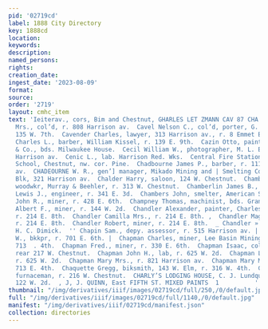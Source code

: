 ```yaml
---
pid: '02719cd'
label: 1888 City Directory
key: 1888cd
location: 
keywords: 
description: 
named_persons: 
rights: 
creation_date: 
ingest_date: '2023-08-09'
format: 
source: 
order: '2719'
layout: cmhc_item
text: 'Ieiterav., cors, Bim and Chestnut, GHARLES LET ZMANN CAV 87 CHA  Cave Julia
  Mrs., col’d, r. 808 Harrison av.  Cavel Nelson C., col’d, porter, G. Janowitz, r.
  135 W. 7th.  Cavender Charles, lawyer, 313 Harrison av., r. 8 Emmet Blk.  Cavill
  Charles L., barber, William Kissel, r. 139 E. 9th.  Cazin Otto, painter, James Barry
  & Co., bds. Milwaukee House.  Cecil William W., photographer, M. L. Brisbois, 501
  Harrison av.  Cenic L., lab. Harrison Red. Wks.  Central Fire Station, 122 E. 2d.  Central
  School, Chestnut, nw. cor. Pine.  Chadbourne James P., barber, r. 111 N. Toledo
  av.  CHADEOURNE W. R., gen’] manager, Mikado Mining and | Smelting Co., r. 3 Manhattan
  Blk, 321 Harrison av.  Chalder Harry, saloon, 124 W. Chestnut.  Chamberlain Dell,
  woodwkr, Murray & Beehler, r. 313 W. Chestnut.  Chamberlin James B., r. 319 W. 4th.  Chamberlin
  Lewis J., engineer, r. 341 E. 3d.  Chambers John, smelter, American Smelter.  Champion
  John R., miner, r. 428 E. 6th.  Champney Thomas, machinist, bds. Grand Hotel.  Chandler
  Albert F., miner, r. 144 W. 2d.  Chandler Alexander, painter, Charles Leitzmann,
  r. 214 E. 8th.  Chandler Camilla Mrs., r. 214 E. 8th. ,  Chandler Maggie Miss, dressmkr,
  r. 214 E. 8th.  Chandler Robert, miner, r. 214 E. 8th.  _ Chandler » carpenter,
  H. C. Dimick.  '' Chapin Sam., depy. assessor, r. 515 Harrison av. |  Chaplain John
  W., bkkpr, r. 701 E. 6th. |  Chapman Charles, miner, Lee Basin Mining Co., r. rear
  713  . 4th.  Chapman Fred., miner, r. 330 E. 6th.  Chapman Isaac, col’d, lab, r.
  rear 217 W. Chestnut.  Chapman John H., lab, r. 625 W. 2d.  Chapman Lydia A. Mrs.,
  r. 625 W. 2d.  Chapman Mary Mrs., r. 821 Harrison av.  Chapman Mary Mrs., r. rear
  713 E. 4th.  Chaquette Gregg, biksmith, 143 W. Elm, r. 316 W. 4th.  Charlton Charles,
  furnaceman, r. 216 W. Chestnut.  CHARLY’S LODGING HOUSE, C. J. Lundquist, propr,
  122 W. 2d.  , J, J. QUINN, East FIFTH ST. MIXED PAINTS  1          '
thumbnail: "/img/derivatives/iiif/images/02719cd/full/250,/0/default.jpg"
full: "/img/derivatives/iiif/images/02719cd/full/1140,/0/default.jpg"
manifest: "/img/derivatives/iiif/02719cd/manifest.json"
collection: directories
---
```

